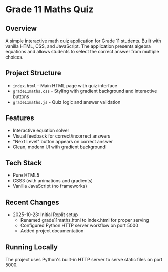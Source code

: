 # Grade 11 Maths Quiz

## Overview
A simple interactive math quiz application for Grade 11 students. Built with vanilla HTML, CSS, and JavaScript. The application presents algebra equations and allows students to select the correct answer from multiple choices.

## Project Structure
- `index.html` - Main HTML page with quiz interface
- `grade11maths.css` - Styling with gradient background and interactive buttons
- `grade11maths.js` - Quiz logic and answer validation

## Features
- Interactive equation solver
- Visual feedback for correct/incorrect answers
- "Next Level" button appears on correct answer
- Clean, modern UI with gradient background

## Tech Stack
- Pure HTML5
- CSS3 (with animations and gradients)
- Vanilla JavaScript (no frameworks)

## Recent Changes
- 2025-10-23: Initial Replit setup
  - Renamed grade11maths.html to index.html for proper serving
  - Configured Python HTTP server workflow on port 5000
  - Added project documentation

## Running Locally
The project uses Python's built-in HTTP server to serve static files on port 5000.
